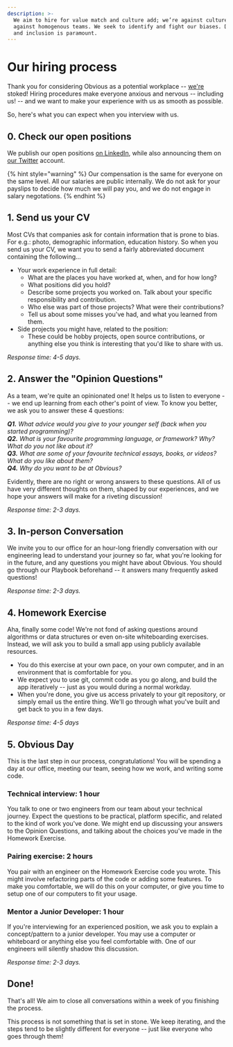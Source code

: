```yaml
---
description: >-
  We aim to hire for value match and culture add; we’re against culture fit,
  against homogenous teams. We seek to identify and fight our biases. Diversity
  and inclusion is paramount.
---
```


# Our hiring process

Thank you for considering Obvious as a potential workplace -- [we're](https://obvious.in/team/) stoked! Hiring procedures make everyone anxious and nervous -- including us! -- and we want to make your experience with us as smooth as possible. 

So, here's what you can expect when you interview with us.

## 0. Check our open positions

We publish our open positions [on LinkedIn](https://www.linkedin.com/company/obvious-hq/jobs/), while also announcing them on [our Twitter](https://twitter.com/obvious_in/) account. 

{% hint style="warning" %}
Our compensation is the same for everyone on the same level. All our salaries are public internally. We do not ask for your payslips to decide how much we will pay you, and we do not engage in salary negotations.
{% endhint %}

## 1. Send us your CV

Most CVs that companies ask for contain information that is prone to bias. For e.g.: photo, demographic information, education history. So when you send us your CV, we want you to send a fairly abbreviated document containing the following... 

* Your work experience in full detail:
  * What are the places you have worked at, when, and for how long?
  * What positions did you hold? 
  * Describe some projects you worked on. Talk about your specific responsibility and contribution. 
  * Who else was part of those projects? What were their contributions?
  * Tell us about some misses you've had, and what you learned from them.
* Side projects you might have, related to the position:
  * These could be hobby projects, open source contributions, or anything else you think is interesting that you'd like to share with us.

_Response time: 4-5 days._

## 2. Answer the "Opinion Questions"

As a team, we're quite an opinionated one! It helps us to listen to everyone -- we end up learning from each other's point of view. To know you better, we ask you to answer these 4 questions:

_**Q1.** What advice would you give to your younger self \(back when you started programming\)?   
**Q2.** What is your favourite programming language, or framework? Why? What do you not like about it?   
**Q3.** What are some of your favourite technical essays, books, or videos? What do you like about them?   
**Q4.** Why do you want to be at Obvious?_ 

Evidently, there are no right or wrong answers to these questions. All of us have very different thoughts on them, shaped by our experiences, and we hope your answers will make for a riveting discussion!

_Response time: 2-3 days._

## 3. In-person Conversation

We invite you to our office for an hour-long friendly conversation with our engineering lead to understand your journey so far, what you're looking for in the future, and any questions you might have about Obvious. You should go through our Playbook beforehand -- it answers many frequently asked questions!

_Response time: 2-3 days._

## 4. Homework Exercise

Aha, finally some code! We're not fond of asking questions around algorithms or data structures or even on-site whiteboarding exercises. Instead, we will ask you to build a small app using publicly available resources. 

* You do this exercise at your own pace, on your own computer, and in an environment that is comfortable for you. 
* We expect you to use git, commit code as you go along, and build the app iteratively -- just as you would during a normal workday. 
* When you're done, you give us access privately to your git repository, or simply email us the entire thing. We'll go through what you've built and get back to you in a few days.

_Response time: 4-5 days_

## 5. Obvious Day

This is the last step in our process, congratulations! You will be spending a day at our office, meeting our team, seeing how we work, and writing some code.

### Technical interview: 1 hour

You talk to one or two engineers from our team about your technical journey. Expect the questions to be practical, platform specific, and related to the kind of work you've done. We might end up discussing your answers to the Opinion Questions, and talking about the choices you've made in the Homework Exercise. 

### Pairing exercise: 2 hours

You pair with an engineer on the Homework Exercise code you wrote. This might involve refactoring parts of the code or adding some features. To make you comfortable, we will do this on your computer, or give you time to setup one of our computers to fit your usage. 

### Mentor a Junior Developer: 1 hour

If you're interviewing for an experienced position, we ask you to explain a concept/pattern to a junior developer. You may use a computer or whiteboard or anything else you feel comfortable with. One of our engineers will silently shadow this discussion.

_Response time: 2-3 days._

## Done!

That's all! We aim to close all conversations within a week of you finishing the process.

This process is not something that is set in stone. We keep iterating, and the steps tend to be slightly different for everyone -- just like everyone who goes through them!

